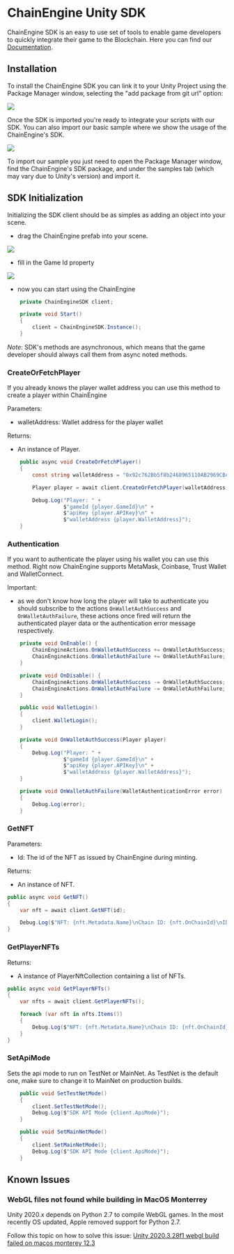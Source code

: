 # ChainEngine Unity SDK

ChainEngine SDK is an easy to use set of tools to enable game developers to quickly integrate their game to the Blockchain. Here you can find our [Documentation](https://docs.chainengine.xyz/docs/integration#unity-sdk).

## Installation

To install the ChainEngine SDK you can link it to your Unity Project using the Package Manager window, selecting the "add package from git url" option:

![](https://images2.imgbox.com/cd/a7/Z8rtraUt_o.png)

Once the SDK is imported you're ready to integrate your scripts with our SDK. You can also import our basic sample where we show the usage of the ChainEngine's SDK.

![](https://images2.imgbox.com/92/30/TppP6YHt_o.png)

To import our sample you just need to open the Package Manager window, find the ChainEngine's SDK package, and under the samples tab (which may vary due to Unity's version) and import it.

## SDK Initialization

Initializing the SDK client should be as simples as adding an object into your scene.

- drag the ChainEngine prefab into your scene.

![](https://images2.imgbox.com/6f/2f/iUacfe9I_o.png)

- fill in the Game Id property

![](https://images2.imgbox.com/c6/3f/mctim0zY_o.png)

- now you can start using the ChainEngine

```csharp
    private ChainEngineSDK client;

    private void Start()
    {
        client = ChainEngineSDK.Instance();
    }
```

*Note*: SDK's methods are asynchronous, which means that the game developer should always call them from async noted methods.

### CreateOrFetchPlayer
If you already knows the player wallet address you can use this method to create a player within ChainEngine

Parameters:
- walletAddress: Wallet address for the player wallet

Returns:
- An instance of Player.

```csharp
    public async void CreateOrFetchPlayer()
    {
        const string walletAddress = "0x92c762Bb5f8b2468965110AB2969CBc2b0D3806D";

        Player player = await client.CreateOrFetchPlayer(walletAddress);

        Debug.Log("Player: " +
                  $"gameId {player.GameId}\n" +
                  $"apiKey {player.APIKey}\n" +
                  $"walletAddress {player.WalletAddress}");
    }
```

### Authentication
If you want to authenticate the player using his wallet you can use this method. Right now ChainEngine supports MetaMask, Coinbase, Trust Wallet and WalletConnect.

Important:
- as we don't know how long the player will take to authenticate you should subscribe to the actions `OnWalletAuthSuccess` and `OnWalletAuthFailure`, these actions once fired will return the authenticated player data or the authentication error message respectively.

```csharp
    private void OnEnable() {
        ChainEngineActions.OnWalletAuthSuccess += OnWalletAuthSuccess;
        ChainEngineActions.OnWalletAuthFailure += OnWalletAuthFailure;
    }

    private void OnDisable() {
        ChainEngineActions.OnWalletAuthSuccess -= OnWalletAuthSuccess;
        ChainEngineActions.OnWalletAuthFailure -= OnWalletAuthFailure;
    }

    public void WalletLogin()
    {
        client.WalletLogin();
    }

    private void OnWalletAuthSuccess(Player player)
    {
        Debug.Log("Player: " +
                  $"gameId {player.GameId}\n" +
                  $"apiKey {player.APIKey}\n" +
                  $"walletAddress {player.WalletAddress}");
    }

    private void OnWalletAuthFailure(WalletAuthenticationError error)
    {
        Debug.Log(error);
    }
```

### GetNFT

Parameters:
- Id: The id of the NFT as issued by ChainEngine during minting.

Returns:
- An instance of NFT.

```csharp
public async void GetNFT()
{
    var nft = await client.GetNFT(id);

    Debug.Log($"NFT: {nft.Metadata.Name}\nChain ID: {nft.OnChainId}\nID: {nft.Id}");
}
```

### GetPlayerNFTs

Returns:
- A instance of PlayerNftCollection containing a list of NFTs.

```csharp
public async void GetPlayerNFTs()
{
    var nfts = await client.GetPlayerNFTs();

    foreach (var nft in nfts.Items())
    {
        Debug.Log($"NFT: {nft.Metadata.Name}\nChain ID: {nft.OnChainId}\nID: {nft.Id}");
    }
}
```

### SetApiMode
Sets the api mode to run on TestNet or MainNet. As TestNet is the default one, make sure to change it to MainNet on production builds.

```csharp
    public void SetTestNetMode()
    {
        client.SetTestNetMode();
        Debug.Log($"SDK API Mode {client.ApiMode}");
    }

    public void SetMainNetMode()
    {
        client.SetMainNetMode();
        Debug.Log($"SDK API Mode {client.ApiMode}");
    }
```

## Known Issues

### WebGL files not found while building in MacOS Monterrey

Unity 2020.x depends on Python 2.7 to compile WebGL games. In the most recently OS updated, Apple removed support for Python 2.7.

Follow this topic on how to solve this issue: [Unity 2020.3.28f1 webgl build failed on macos monterey 12.3](https://answers.unity.com/questions/1893841/unity-2020328f1-webgl-build-failed-on-macos-monter.html)
